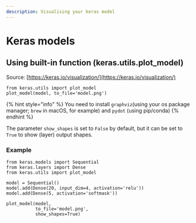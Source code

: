 ```yaml
---
description: Visualising your keras model
---
```


# Keras models

## Using built-in function \(keras.utils.plot\_model\)

Source: [https://keras.io/visualization/](https://keras.io/visualization/)

```text
from keras.utils import plot_model
plot_model(model, to_file='model.png')
```

{% hint style="info" %}
You need to install `graphviz`\(using your os package manager; `brew` in macOS, for example\) and `pydot` \(using pip/conda\)
{% endhint %}

The parameter `show_shapes` is set to `False` by default, but it can be set to `True` to show \(layer\) output shapes.

### Example

```text
from keras.models import Sequential
from keras.layers import Dense
from keras.utils import plot_model

model = Sequential()
model.add(Dense(20, input_dim=4, activation='relu'))
model.add(Dense(5, activation='softmask'))

plot_model(model,
           to_file='model.png',
           show_shapes=True)
```


